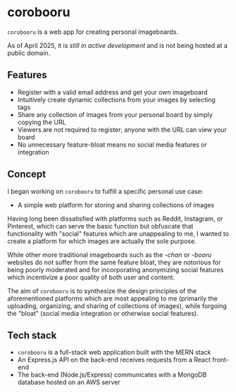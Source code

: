 # corobooru

`corobooru` is a web app for creating personal imageboards.

As of April 2025, it is _still in active development_ and is not being hosted at a public domain.

## Features
- Register with a valid email address and get your own imageboard
- Intuitively create dynamic collections from your images by selecting tags
- Share any collection of images from your personal board by simply copying the URL
- Viewers are not required to register; anyone with the URL can view your board
- No unnecessary feature-bloat means no social media features or integration

## Concept
I began working on `corobooru` to fulfill a specific personal use case:

- A simple web platform for storing and sharing collections of images

Having long been dissatisfied with platforms such as Reddit, Instagram, or Pinterest, which can serve the basic function but obfuscate that functionality with "social" features which are unappealing to me, I wanted to create a platform for which images are actually the sole purpose.

While other more traditional imageboards such as the _-chan_ or _-booru_ websites do not suffer from the same feature bloat, they are notorious for being poorly moderated and for incorporating anonymizing social features which incentivize a poor quality of both user and content.

The aim of `corobooru` is to synthesize the design principles of the aforementioned platforms which are most appealing to me (primarily the uploading, organizing, and sharing of collections of images), while forgoing the "bloat" (social media integration or otherwise social features).

## Tech stack
- `corobooru` is a full-stack web application built with the MERN stack
- An Express.js API on the back-end receives requests from a React front-end
- The back-end (Node.js/Express) communicates with a MongoDB database hosted on an AWS server
